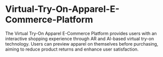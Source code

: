 # Virtual-Try-On-Apparel-E-Commerce-Platform
The Virtual Try-On Apparel E-Commerce Platform provides users with an interactive shopping experience through AR and AI-based virtual try-on technology. Users can preview apparel on themselves before purchasing, aiming to reduce product returns and enhance user satisfaction.

